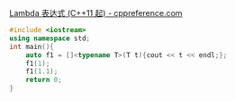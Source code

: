 
[Lambda 表达式 (C++11 起) - cppreference.com](https://zh.cppreference.com/w/cpp/language/lambda)

```c++
#include <iostream>
using namespace std;
int main(){
    auto f1 = []<typename T>(T t){cout << t << endl;};
    f1(1);
    f1(1.1);
    return 0;
}
```

